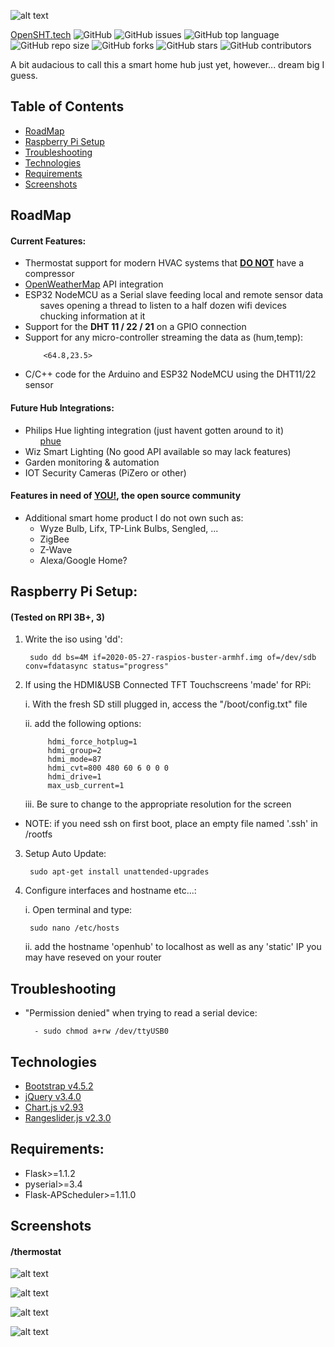 ![alt text](https://github.com/OpenSHT/SmartHub/blob/master/static/images/header_tall.png?raw=true)

[OpenSHT.tech](https://opensht.tech/)
![GitHub](https://img.shields.io/github/license/OpenSHT/SmartHub?color=blue)
![GitHub issues](https://img.shields.io/github/issues/OpenSHT/SmartHub)
![GitHub top language](https://img.shields.io/github/languages/top/OpenSHT/SmartHub)
![GitHub repo size](https://img.shields.io/github/repo-size/OpenSHT/SmartHub)
![GitHub forks](https://img.shields.io/github/forks/OpenSHT/SmartHub?style=social)
![GitHub stars](https://img.shields.io/github/stars/OpenSHT/SmartHub?style=social)
![GitHub contributors](https://img.shields.io/github/contributors/OpenSHT/SmartHub)

A bit audacious to call this a smart home hub just yet, however... dream big I guess.
## Table of Contents

* [RoadMap](https://github.com/OpenSHT/SmartHub#roadmap)
* [Raspberry Pi Setup](https://github.com/OpenSHT/SmartHub#raspberry-pi-setup)
* [Troubleshooting](https://github.com/OpenSHT/SmartHub#troubleshooting)
* [Technologies](https://github.com/OpenSHT/SmartHub#technologies)
* [Requirements](https://github.com/OpenSHT/SmartHub#requirements)
* [Screenshots](https://github.com/OpenSHT/SmartHub#screenshots)

## RoadMap
#### Current Features:
<ul>
    <li>Thermostat support for modern HVAC systems that <u><b>DO NOT</b></u> have a compressor</li>
    <li><a href="https://openweathermap.org/">OpenWeatherMap</a> API integration</li>
    <li>ESP32 NodeMCU as a Serial slave feeding local and remote sensor data
        <ul>saves opening a thread to listen to a half dozen wifi devices chucking information at it</ul></li>
    <li>Support for the <b>DHT 11 / 22 / 21</b> on a GPIO connection</li>
    <li>Support for any micro-controller streaming the data as (hum,temp):</li>
    
        <64.8,23.5>
   <li>C/C++ code for the Arduino and ESP32 NodeMCU using the DHT11/22 sensor</li>
</ul>

#### Future Hub Integrations:
<ul>
    <li>Philips Hue lighting integration (just havent gotten around to it)
        <ul><a href="https://github.com/studioimaginaire/phue">phue</a></ul></li>
    <li>Wiz Smart Lighting (No good API available so may lack features)</li>
    <li>Garden monitoring & automation</li>
    <li>IOT Security Cameras (PiZero or other)</li>
</ul>

#### Features in need of <u><b>YOU!</b></u>, the open source community
<ul>
    <li>Additional smart home product I do not own such as:
        <ul>
            <li>Wyze Bulb, Lifx, TP-Link Bulbs, Sengled, ...</li>
            <li>ZigBee</li>
            <li>Z-Wave</li>
            <li>Alexa/Google Home?</li>
        </ul>
    </li>
</ul>

## Raspberry Pi Setup:

#### (Tested on RPI 3B+, 3)
1. Write the iso using 'dd':
	
		sudo dd bs=4M if=2020-05-27-raspios-buster-armhf.img of=/dev/sdb conv=fdatasync status="progress"
	
2. If using the HDMI&USB Connected TFT Touchscreens 'made' for RPi:
   
    i. With the fresh SD still plugged in, access the "/boot/config.txt" file
   
    ii. add the following options:
        
            hdmi_force_hotplug=1
            hdmi_group=2
            hdmi_mode=87
            hdmi_cvt=800 480 60 6 0 0 0
            hdmi_drive=1
            max_usb_current=1
            
    iii. Be sure to change to the appropriate resolution for the screen       
         
* NOTE: if you need ssh on first boot, place an empty file named '.ssh' in /rootfs
3. Setup Auto Update:
    
        sudo apt-get install unattended-upgrades
	
4. Configure interfaces and hostname etc...:
        
    i. Open terminal and type:
    
        sudo nano /etc/hosts
        
    ii. add the hostname 'openhub' to localhost as well as any 'static' IP you may have reseved on your router 
        
## Troubleshooting

- "Permission denied" when trying to read a serial device:
    
        - sudo chmod a+rw /dev/ttyUSB0
        
        
## Technologies
<ul>
    <li><a href="https://getbootstrap.com/">Bootstrap v4.5.2</a></li>
    <li><a href="https://hostingcrown.com/jquery-cdn">jQuery v3.4.0</a></li>
    <li><a href="https://www.chartjs.org/">Chart.js v2.93</a></li>
    <li><a href="https://rangeslider.js.org/">Rangeslider.js v2.3.0</a></li>
</ul>

## Requirements:
<ul>
    <li>Flask>=1.1.2</li>
    <li>pyserial>=3.4</li>
    <li>Flask-APScheduler>=1.11.0</li>
</ul>

## Screenshots

#### /thermostat

![alt text](https://github.com/OpenSHT/SmartHub/blob/master/screenshots/thermostat_page_tab_1.png?raw=true)

![alt text](https://github.com/OpenSHT/SmartHub/blob/master/screenshots/thermostat_page_tab_2.png?raw=true)

![alt text](https://github.com/OpenSHT/SmartHub/blob/master/screenshots/settings_page_1.png?raw=true)

![alt text](https://github.com/OpenSHT/SmartHub/blob/master/screenshots/settings_page_2.png?raw=true)
